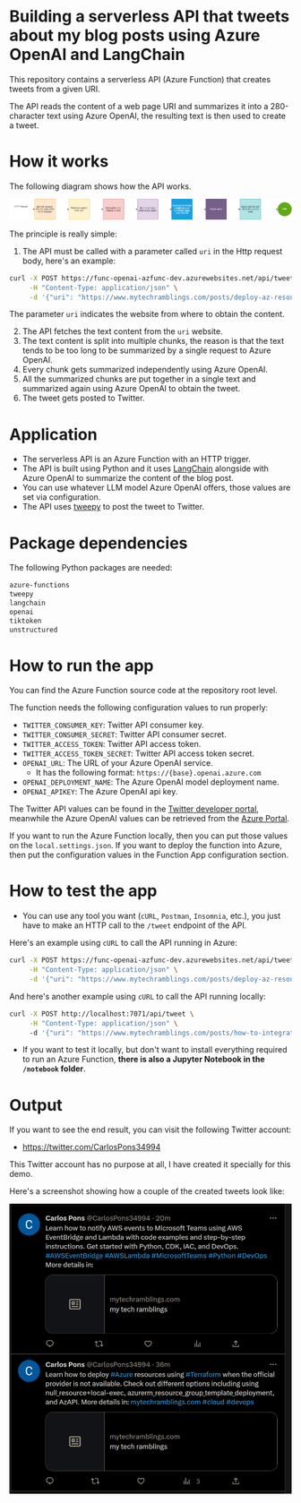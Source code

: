 # **Building a serverless API that tweets about my blog posts using Azure OpenAI and LangChain**

This repository contains a serverless API (Azure Function) that creates tweets from a given URI.

The API reads the content of a web page URI and summarizes it into a 280-character text using Azure OpenAI, the resulting text is then used to create a tweet.

# **How it works**

The following diagram shows how the API works.

![api-diagram](https://raw.githubusercontent.com/karlospn/building-a-tweeting-api-using-openai-and-azure-functions/main/docs/tweetapi-process-diagram.png)

The principle is really simple:

1. The API must be called with a parameter called `uri` in the Http request body, here's an example:

```bash
curl -X POST https://func-openai-azfunc-dev.azurewebsites.net/api/tweet?code=hoZ6u8lIMlhu7-Zs8gvDb04R2fXvYeapijR3YYRlgiwmAzFulsiRMA== \
     -H "Content-Type: application/json" \
     -d '{"uri": "https://www.mytechramblings.com/posts/deploy-az-resources-when-not-available-on-azurerm/"}'
```
The parameter `uri` indicates the website from where to obtain the content.

2. The API fetches the text content from the `uri` website.
3. The text content is split into multiple chunks, the reason is that the text tends to be too long to be summarized by a single request to Azure OpenAI.
4. Every chunk gets summarized independently using Azure OpenAI.
5. All the summarized chunks are put together in a single text and summarized again using Azure OpenAI to obtain the tweet.
6. The tweet gets posted to Twitter.

# **Application**

- The serverless API is an Azure Function with an HTTP trigger.
- The API is built using Python and it uses [LangChain](https://github.com/hwchase17/langchain) alongside with Azure OpenAI to summarize the content of the blog post.
- You can use whatever LLM model Azure OpenAI offers, those values are set via configuration. 
- The API uses [tweepy](https://www.tweepy.org/) to post the tweet to Twitter.

# **Package dependencies**

The following Python packages are needed: 

```text
azure-functions
tweepy
langchain
openai
tiktoken
unstructured
```
# **How to run the app**

You can find the Azure Function source code at the repository root level.

The function needs the following configuration values to run properly:

- ``TWITTER_CONSUMER_KEY``: Twitter API consumer key.
- ``TWITTER_CONSUMER_SECRET``: Twitter API consumer secret.
- ``TWITTER_ACCESS_TOKEN``: Twitter API access token.
- ``TWITTER_ACCESS_TOKEN_SECRET``: Twitter API access token secret.
- ``OPENAI_URL``: The URL of your Azure OpenAI service. 
     - It has the following format: ``https://{base}.openai.azure.com``
- ``OPENAI_DEPLOYMENT_NAME``: The Azure OpenAI model deployment name.
- ``OPENAI_APIKEY``: The Azure OpenAI api key.

The Twitter API values can be found in the [Twitter developer portal](https://developer.twitter.com/en/portal/dashboard), meanwhile the Azure OpenAI values can be retrieved from the [Azure Portal](https://portal.azure.com).

If you want to run the Azure Function locally, then you can put those values on the ``local.settings.json``. If you want to deploy the function into Azure, then put the configuration values in the Function App configuration section.


# **How to test the app**

- You can use any tool you want (``cURL``, ``Postman``, ``Insomnia``, etc.), you just have to make an HTTP call to the ``/tweet`` endpoint of the API.

Here's an example using ``cURL`` to call the API running in Azure:

```bash
curl -X POST https://func-openai-azfunc-dev.azurewebsites.net/api/tweet?code=hoZ6u8lIMlhu7-Zs8gvDb04R2fXvYeapijR3YYRlgiwmAzFulsiRMA== \
     -H "Content-Type: application/json" \
     -d '{"uri": "https://www.mytechramblings.com/posts/deploy-az-resources-when-not-available-on-azurerm/"}'
```

And here's another example using ``cURL`` to call the API running locally:

```bash
curl -X POST http://localhost:7071/api/tweet \
     -H "Content-Type: application/json" \  
     -d '{"uri": "https://www.mytechramblings.com/posts/how-to-integrate-your-roslyn-analyzers-with-sonarqube"}'
```


- If you want to test it locally, but don't want to install everything required to run an Azure Function, **there is also a Jupyter Notebook in the ``/notebook`` folder**.    

# **Output**

If you want to see the end result, you can visit the following Twitter account:
- https://twitter.com/CarlosPons34994

This Twitter account has no purpose at all, I have created it specially for this demo.

Here's a screenshot showing how a couple of the created tweets look like:

![api-diagram](https://raw.githubusercontent.com/karlospn/building-a-tweeting-api-using-openai-and-azure-functions/main/docs/tweetapi-tweet-results.png)
